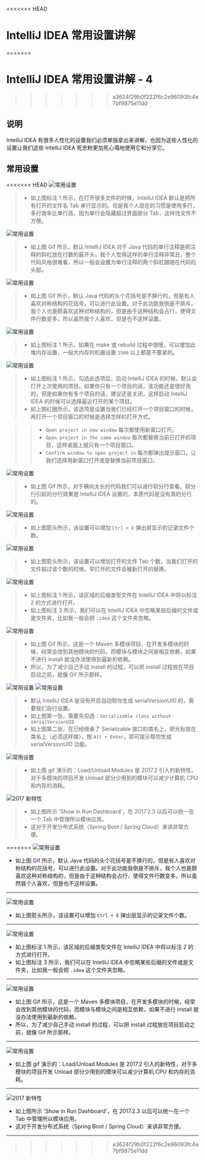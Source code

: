 <<<<<<< HEAD
# IntelliJ IDEA 常用设置讲解
=======
# IntelliJ IDEA 常用设置讲解 - 4
>>>>>>> a3624f29b0f222f6c2e96093fc4e7bf9875e11dd

## 说明

IntelliJ IDEA 有很多人性化的设置我们必须单独拿出来讲解，也因为这些人性化的设置让我们这些 IntelliJ IDEA 死忠粉更加死心塌地使用它和分享它。

## 常用设置

<<<<<<< HEAD
![常用设置](images/xxvi-a-settings-introduce-15.jpg)

> * 如上图标注 1 所示，在打开很多文件的时候，IntelliJ IDEA 默认是把所有打开的文件名 Tab 单行显示的。但是我个人现在的习惯是使用多行，多行效率比单行高，因为单行会隐藏超过界面部分 Tab，这样找文件不方便。

![常用设置](images/xxvi-a-settings-introduce-16.gif)

> * 如上图 Gif 所示，默认 IntelliJ IDEA 对于 Java 代码的单行注释是把注释的斜杠放在行数的最开头，我个人觉得这样的单行注释非常丑，整个代码风格很难看，所以一般会设置为单行注释的两个斜杠跟随在代码的头部。

![常用设置](images/xxvi-a-settings-introduce-17.gif)

> * 如上图 Gif 所示，默认 Java 代码的头个花括号是不换行的，但是有人喜欢对称结构的花括号，可以进行此设置。对于此功能我倒是不排斥，我个人也是颇喜欢这种对称结构的，但是由于这种结构会占行，使得文件行数变多，所以虽然我个人喜欢，但是也不这样设置。

![常用设置](images/xxvi-a-settings-introduce-18.jpg)

> * 如上图标注 1 所示，如果在 make 或 rebuild 过程中很慢，可以增加此堆内存设置，一般大内存的机器设置 `1500` 以上都是不要紧的。

![常用设置](images/xxvi-a-settings-introduce-19.jpg)

> * 如上图标注 1 所示，勾选此选项后，启动 IntelliJ IDEA 的时候，默认会打开上次使用的项目。如果你只有一个项目的话，该功能还是很好用的，但是如果你有多个项目的话，建议还是关闭，这样启动 IntelliJ IDEA 的时候可以选择最近打开的某个项目。
> * 如上图红圈所示，该选项是设置当我们已经打开一个项目窗口的时候，再打开一个项目窗口的时候是选择怎样的打开方式。

>> * `Open project in new window` 每次都使用新窗口打开。
>> * `Open project in the same window` 每次都替换当前已打开的项目，这样桌面上就只有一个项目窗口。
>> * `Confirm window to open project in` 每次都弹出提示窗口，让我们选择用新窗口打开或是替换当前项目窗口。

![常用设置](images/xxvi-a-settings-introduce-20.gif)

> * 如上图 Gif 所示，对于横向太长的代码我们可以进行软分行查看。软分行引起的分行效果是 IntelliJ IDEA 设置的，本质代码是没有真的分行的。

![常用设置](images/xxvi-a-settings-introduce-21.jpg)

> * 如上图箭头所示，该设置可以增加 `Ctrl + E` 弹出层显示的记录文件个数。

![常用设置](images/xxvi-a-settings-introduce-22.jpg)

> * 如上图箭头所示，该设置可以增加打开的文件 Tab 个数，当我们打开的文件超过该个数的时候，早打开的文件会被新打开的替换。

![常用设置](images/xxvi-a-settings-introduce-23.jpg)

> * 如上图标注 1 所示，该区域的后缀类型文件在 IntelliJ IDEA 中将以标注 2 的方式进行打开。
> * 如上图标注 3 所示，我们可以在 IntelliJ IDEA 中忽略某些后缀的文件或是文件夹，比如我一般会把 `.idea` 这个文件夹忽略。

![常用设置](images/xxvi-a-settings-introduce-41.gif)

> * 如上图 Gif 所示，这是一个 Maven 多模块项目，在开发多模块的时候，经常会改到其他模块的代码，而模块与模块之间是相互依赖，如果不进行 install 就没办法使用到最新的依赖。
> * 所以，为了减少自己手动 install 的过程，可以把 install 过程放在项目启动之前，就像 Gif 所示那样。


![常用设置](images/xxvi-a-settings-introduce-42.jpg)
![常用设置](images/xxvi-a-settings-introduce-43.jpg)

> * 默认 IntelliJ IDEA 是没有开启自动帮你生成 serialVersionUID 的，需要我们自行设置。
> * 如上图第一张，需要先勾选：`Serializable class without serialVersionUID`
> * 如上图第二张，在已经继承了 Serializable 接口的类名上，把光标放在类名上（必须这样做），按 `Alt + Enter`，即可提示帮你生成 serialVersionUID 功能。


![常用设置](images/xxvi-a-settings-introduce-44.gif)

> * 如上图 gif 演示的：Load/Unload Modules 是 2017.2 引入的新特性，对于多模块的项目开发 Unload 部分少用到的模块可以减少计算机 CPU 和内存的消耗。

![2017 新特性](images/xxvi-a-settings-introduce-45.jpg)

> * 如上图所示 'Show in Run Dashboard'，在 2017.2.3 以后可以统一在一个 Tab 中管理所以模块应用。
> * 这对于开发分布式系统（Spring Boot / Spring Cloud）来讲非常方便。


=======
![常用设置](images/xxvi-a-settings-introduce-17.gif)

- 如上图 Gif 所示，默认 Java 代码的头个花括号是不换行的，但是有人喜欢对称结构的花括号，可以进行此设置。对于此功能我倒是不排斥，我个人也是颇喜欢这种对称结构的，但是由于这种结构会占行，使得文件行数变多，所以虽然我个人喜欢，但是也不这样设置。

----------------------------------------------------------------------------

![常用设置](images/xxvi-a-settings-introduce-21.jpg)

- 如上图箭头所示，该设置可以增加 `Ctrl + E` 弹出层显示的记录文件个数。

----------------------------------------------------------------------------

![常用设置](images/xxvi-a-settings-introduce-23.jpg)

- 如上图标注 1 所示，该区域的后缀类型文件在 IntelliJ IDEA 中将以标注 2 的方式进行打开。
- 如上图标注 3 所示，我们可以在 IntelliJ IDEA 中忽略某些后缀的文件或是文件夹，比如我一般会把 `.idea` 这个文件夹忽略。

----------------------------------------------------------------------------

![常用设置](images/xxvi-a-settings-introduce-41.gif)

- 如上图 Gif 所示，这是一个 Maven 多模块项目，在开发多模块的时候，经常会改到其他模块的代码，而模块与模块之间是相互依赖，如果不进行 install 就没办法使用到最新的依赖。
- 所以，为了减少自己手动 install 的过程，可以把 install 过程放在项目启动之前，就像 Gif 所示那样。

----------------------------------------------------------------------------

![常用设置](images/xxvi-a-settings-introduce-44.gif)

- 如上图 gif 演示的：Load/Unload Modules 是 2017.2 引入的新特性，对于多模块的项目开发 Unload 部分少用到的模块可以减少计算机 CPU 和内存的消耗。

----------------------------------------------------------------------------

![2017 新特性](images/xxvi-a-settings-introduce-45.jpg)

- 如上图所示 'Show in Run Dashboard'，在 2017.2.3 以后可以统一在一个 Tab 中管理所以模块应用。
- 这对于开发分布式系统（Spring Boot / Spring Cloud）来讲非常方便。

----------------------------------------------------------------------------
>>>>>>> a3624f29b0f222f6c2e96093fc4e7bf9875e11dd










































